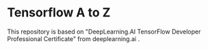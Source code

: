 # Tensorflow A to Z
This repository is based on "DeepLearning.AI TensorFlow Developer Professional Certificate" from deeplearning.ai .

